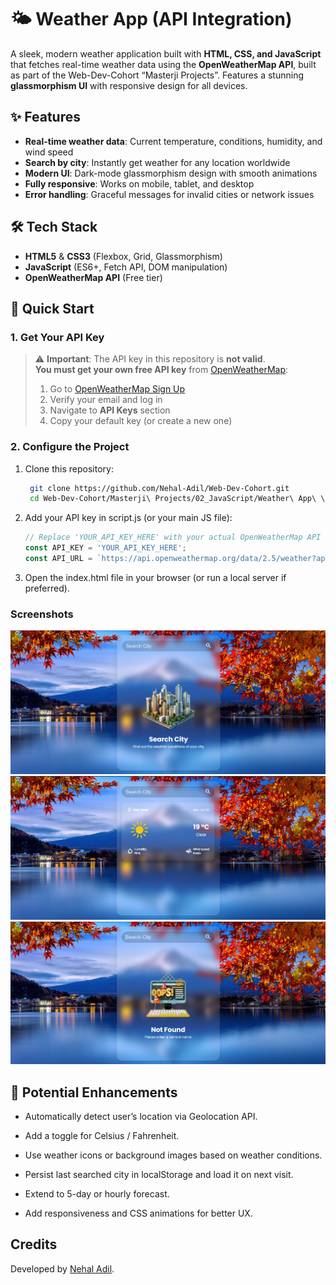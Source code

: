 # 🌤️ Weather App (API Integration)

A sleek, modern weather application built with **HTML, CSS, and JavaScript** that fetches real-time weather data using the **OpenWeatherMap API**, built as part of the Web-Dev-Cohort “Masterji Projects”. Features a stunning **glassmorphism UI** with responsive design for all devices.

## ✨ Features

- **Real-time weather data**: Current temperature, conditions, humidity, and wind speed
- **Search by city**: Instantly get weather for any location worldwide
- **Modern UI**: Dark-mode glassmorphism design with smooth animations
- **Fully responsive**: Works on mobile, tablet, and desktop
- **Error handling**: Graceful messages for invalid cities or network issues

## 🛠️ Tech Stack

- **HTML5** & **CSS3** (Flexbox, Grid, Glassmorphism)
- **JavaScript** (ES6+, Fetch API, DOM manipulation)
- **OpenWeatherMap API** (Free tier)

## 🚀 Quick Start

### 1. Get Your API Key

> ⚠️ **Important**: The API key in this repository is **not valid**.  
> **You must get your own free API key** from [OpenWeatherMap](https://openweathermap.org/api):
>
> 1. Go to [OpenWeatherMap Sign Up](https://home.openweathermap.org/users/sign_up)
> 2. Verify your email and log in
> 3. Navigate to **API Keys** section
> 4. Copy your default key (or create a new one)

### 2. Configure the Project

1. Clone this repository:
   ```bash
    git clone https://github.com/Nehal-Adil/Web-Dev-Cohort.git
    cd Web-Dev-Cohort/Masterji\ Projects/02_JavaScript/Weather\ App\ \ (API\ Integration)
   ```
2. Add your API key in script.js (or your main JS file):
   ```Javascript
   // Replace 'YOUR_API_KEY_HERE' with your actual OpenWeatherMap API key
   const API_KEY = 'YOUR_API_KEY_HERE';
   const API_URL = `https://api.openweathermap.org/data/2.5/weather?appid=${API_KEY}&units=metric`;
   ```
3. Open the index.html file in your browser (or run a local server if preferred).

### Screenshots

![Start screen](assets/SS/Screenshot1.png)
![City Weather data](assets/SS/Screenshot2.png)
![City not found](assets/SS/Screenshot3.png)

## 🔧 Potential Enhancements

- Automatically detect user’s location via Geolocation API.

- Add a toggle for Celsius / Fahrenheit.

- Use weather icons or background images based on weather conditions.

- Persist last searched city in localStorage and load it on next visit.

- Extend to 5-day or hourly forecast.

- Add responsiveness and CSS animations for better UX.

## Credits

Developed by [Nehal Adil](https://github.com/Nehal-Adil).
